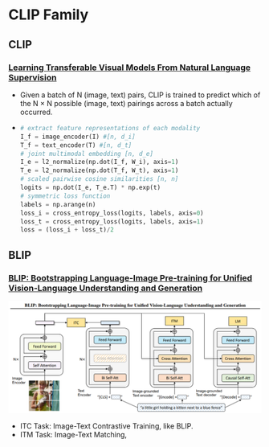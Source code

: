 # CLIP Family
## CLIP

### [Learning Transferable Visual Models From Natural Language Supervision](https://arxiv.org/pdf/2103.00020.pdf)
-   Given a batch of N (image, text) pairs, CLIP is trained to
predict which of the N × N possible (image, text) pairings
across a batch actually occurred.
-   
    ```python
    # extract feature representations of each modality
    I_f = image_encoder(I) #[n, d_i]
    T_f = text_encoder(T) #[n, d_t]
    # joint multimodal embedding [n, d_e]
    I_e = l2_normalize(np.dot(I_f, W_i), axis=1)
    T_e = l2_normalize(np.dot(T_f, W_t), axis=1)
    # scaled pairwise cosine similarities [n, n]
    logits = np.dot(I_e, T_e.T) * np.exp(t)
    # symmetric loss function
    labels = np.arange(n)
    loss_i = cross_entropy_loss(logits, labels, axis=0)
    loss_t = cross_entropy_loss(logits, labels, axis=1)
    loss = (loss_i + loss_t)/2
    ```

## BLIP

### [BLIP: Bootstrapping Language-Image Pre-training for Unified Vision-Language Understanding and Generation](https://proceedings.mlr.press/v162/li22n/li22n.pdf)

![Img2LLM](assets/BLIP.png)

- ITC Task: Image-Text Contrastive Training, like BLIP.
- ITM Task: Image-Text Matching, 
